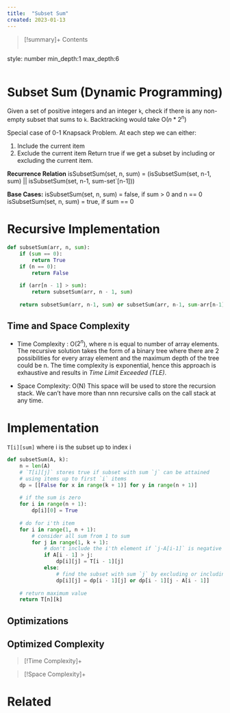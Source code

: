 ```yaml
---
title:  "Subset Sum"
created: 2023-01-13
---
```


>[!summary]+ Contents
>```toc
style: number
min_depth:1
max_depth:6 
>```


# Subset Sum (Dynamic Programming)
Given a set of positive integers and an integer `k`, check if there is any non-empty subset that sums to `k`.
Backtracking would take O($n * 2^n$)

Special case of 0-1 Knapsack Problem. 
At each step we can either:
1. Include the current item
2. Exclude the current item
Return true if we get a subset by including or excluding the current item.

**Recurrence Relation**
isSubsetSum(set, n, sum) = (isSubsetSum(set, n-1, sum) || isSubsetSum(set, n-1, sum-set`[n-1]))

**Base Cases:**
isSubsetSum(set, n, sum) = false, if sum > 0 and n == 0
isSubsetSum(set, n, sum) = true, if sum == 0

# Recursive Implementation
```python
def subsetSum(arr, n, sum):
    if (sum == 0):
        return True
    if (n == 0):
        return False
 
    if (arr[n - 1] > sum):
        return subsetSum(arr, n - 1, sum)
 
    return subsetSum(arr, n-1, sum) or subsetSum(arr, n-1, sum-arr[n-1])
```

## Time and Space Complexity
- Time Complexity : O($2^n$), where n is equal to number of array elements. The recursive solution takes the form of a binary tree where there are 2 possibilities for every array element and the maximum depth of the tree could be n. The time complexity is exponential, hence this approach is exhaustive and results in _Time Limit Exceeded (TLE)_.
    
- Space Complexity: O(N) This space will be used to store the recursion stack. We can’t have more than nnn recursive calls on the call stack at any time.

# Implementation
`T[i][sum]` where i is the subset up to index i
```python
def subsetSum(A, k):
    n = len(A)
    # `T[i][j]` stores true if subset with sum `j` can be attained
    # using items up to first `i` items
    dp = [[False for x in range(k + 1)] for y in range(n + 1)]
 
    # if the sum is zero
    for i in range(n + 1):
        dp[i][0] = True
 
    # do for i'th item
    for i in range(1, n + 1):
        # consider all sum from 1 to sum
        for j in range(1, k + 1):
            # don't include the i'th element if `j-A[i-1]` is negative
            if A[i - 1] > j:
                dp[i][j] = T[i - 1][j]
            else:
                # find the subset with sum `j` by excluding or including the i'th item
                dp[i][j] = dp[i - 1][j] or dp[i - 1][j - A[i - 1]]
 
    # return maximum value
    return T[n][k]
```

## Optimizations

## Optimized Complexity

>[!Time Complexity]+

>[!Space Complexity]+



# Related
